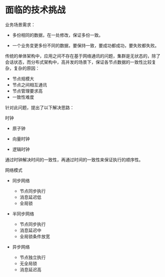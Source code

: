 # 面临的技术挑战

业务场景需求：

* 多份相同的数据，在一处修改，保证多份一致。

* 一个业务变更多份不同的数据，要保持一致，要成功都成功，要失败都失败。


传统的单体架构中，应用之间不存在基于网络通讯的问题，集群是无状态的，除了会话状态，而分布式架构中，高并发的场景下，保证各节点数据的一致性比较复杂，复杂的原因：

* 节点规模大
* 节点之间相互通讯
* 节点管理要求高
* 一致性难度

针对此问题，提出了以下解决思路：

时钟

* 原子钟

* 向量时钟

* 逻辑时钟


通过时钟解决时间的一致性，再通过时间的一致性来保证执行的顺序性。

网络模式

* 同步网络

  * 节点同步执行
  * 消息延迟低
  * 全局锁

* 半同步网络

  * 节点同步执行
  * 消息延迟中
  * 全局锁条件放宽

* 异步网络

  * 节点独立执行
  * 无全局锁
  * 消息延迟高


